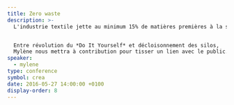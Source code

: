 ```yaml
---
title: Zero waste
description: >-
  L'industrie textile jette au minimum 15% de matières premières à la sortie des usines. La faute aux… courbes des patrons. Pourquoi ?


  Entre révolution du *Do It Yourself* et décloisonnement des silos,
  Mylène nous mettra à contribution pour tisser un lien avec le public.
speaker:
  - mylene
type: conference
symbol: crea
date: 2016-05-27 14:00:00 +0100
display-order: 8
---
```

